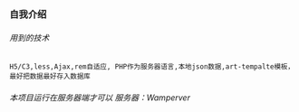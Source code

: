 ### 自我介绍
###### 用到的技术 
```
H5/C3,less,Ajax,rem自适应, PHP作为服务器语言,本地json数据,art-tempalte模板，最好把数据最好存入数据库
```
###### 本项目运行在服务器端才可以 服务器：Wamperver

